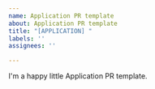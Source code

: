 ```yaml
---
name: Application PR template
about: Application PR template
title: "[APPLICATION] "
labels: ''
assignees: ''

---
```


I'm a happy little Application PR template.
